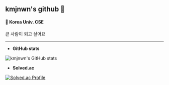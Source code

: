 ## kmjnwn's github 👋

#### 🌱 Korea Univ. CSE
  큰 사람이 되고 싶어요

---

+ **GitHub stats**   
   
![kmjnwn's GitHub stats](https://github-readme-stats.vercel.app/api?username=kmjnwn&show_icons=true&theme=dracula)

   
+ **Solved.ac**   
   
[![Solved.ac Profile](http://mazassumnida.wtf/api/v2/generate_badge?boj=kjw7957)](https://solved.ac/kjw7957/)


<!--
**kmjnwn/kmjnwn** is a ✨ _special_ ✨ repository because its `README.md` (this file) appears on your GitHub profile.

Here are some ideas to get you started:

- 🔭 I’m currently working on ...
- 🌱 I’m currently learning ...
- 👯 I’m looking to collaborate on ...
- 🤔 I’m looking for help with ...
- 💬 Ask me about ...
- 📫 How to reach me: ...
- 😄 Pronouns: ...
- ⚡ Fun fact: ...
-->
